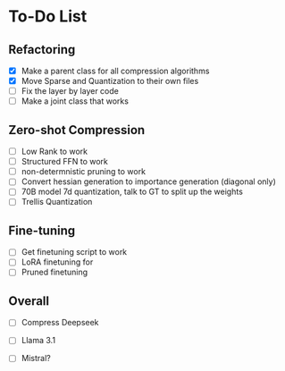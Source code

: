 # To-Do List

## Refactoring
- [x] Make a parent class for all compression algorithms
- [x] Move Sparse and Quantization to their own files
- [ ] Fix the layer by layer code
- [ ] Make a joint class that works

## Zero-shot Compression
- [ ] Low Rank to work
- [ ] Structured FFN to work
- [ ] non-determnistic pruning to work
- [ ] Convert hessian generation to importance generation (diagonal only)
- [ ] 70B model 7d quantization, talk to GT to split up the weights
- [ ] Trellis Quantization

## 

## Fine-tuning
- [ ] Get finetuning script to work
- [ ] LoRA finetuning for 
- [ ] Pruned finetuning 

## Overall
- [ ] Compress Deepseek
- [ ] Llama 3.1
- [ ] Mistral?

